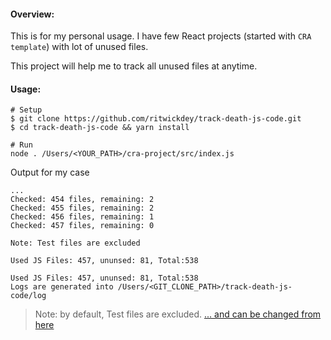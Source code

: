 #### Overview: 
This is for my personal usage. I have few React projects (started with `CRA template`) with lot of unused files. 

This project will help me to track all unused files at anytime.

#### Usage:
```
# Setup
$ git clone https://github.com/ritwickdey/track-death-js-code.git
$ cd track-death-js-code && yarn install

# Run
node . /Users/<YOUR_PATH>/cra-project/src/index.js  
```

Output for my case

```
...
Checked: 454 files, remaining: 2
Checked: 455 files, remaining: 2
Checked: 456 files, remaining: 1
Checked: 457 files, remaining: 0

Note: Test files are excluded

Used JS Files: 457, ununsed: 81, Total:538

Used JS Files: 457, ununsed: 81, Total:538
Logs are generated into /Users/<GIT_CLONE_PATH>/track-death-js-code/log
```

> Note: by default, Test files are excluded. [... and can be changed from here](./index.js#L8)